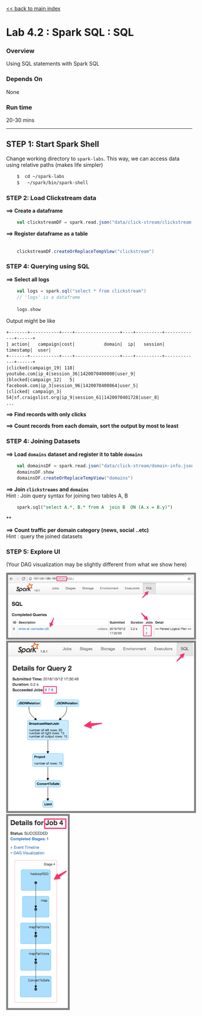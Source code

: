 <link rel='stylesheet' href='../assets/css/main.css'/>

[<< back to main index](../README.md)

Lab 4.2 : Spark SQL : SQL
================================

### Overview
Using SQL statements with Spark SQL

### Depends On 
None

### Run time
20-30 mins


----------------------------
STEP 1: Start Spark Shell
----------------------------
Change working directory to `spark-labs`.  This way, we can access data using relative paths (makes life simpler)

```bash
    $  cd ~/spark-labs
    $   ~/spark/bin/spark-shell
```


### STEP 2: Load Clickstream data

**==> Create a dataframe**  

```scala
    val clickstreamDF = spark.read.json("data/click-stream/clickstream.json")
```


**==> Register dataframe as a table**

```scala

    clickstreamDF.createOrReplaceTempView("clickstream")
```


### STEP 4: Querying using SQL


**==> Select all logs**
```scala
    val logs = spark.sql("select * from clickstream")
    // 'logs' is a dataframe
    
    logs.show
```

Output might be like 

    +-------+-----------+----+-----------------+----+----------+-------------+------+
    | action|   campaign|cost|           domain|  ip|   session|    timestamp|  user|
    +-------+-----------+----+-----------------+----+----------+-------------+------+
    |clicked|campaign_19| 118|      youtube.com|ip_4|session_36|1420070400000|user_9|
    |blocked|campaign_12|   5|     facebook.com|ip_3|session_96|1420070400864|user_5|
    |clicked| campaign_3|  54|sf.craigslist.org|ip_9|session_61|1420070401728|user_8|
    ...


**==> Find records with only clicks**

**==> Count records from each domain, sort the output by most to least**

### STEP 4: Joining Datasets

**==> Load `domains` dataset and register it to table `domains`**  

```scala
    val domainsDF = spark.read.json("data/click-stream/domain-info.json")
    domainsDF.show
    domainsDF.createOrReplaceTempView("domains")
```

**==> Join `clickstreams` and `domains`**    
Hint : Join query syntax for joining two tables A, B

```sql
    spark.sql("select A.*, B.* from A  join B  ON (A.x = B.y)") 
```

**

**==> Count traffic per domain category (news, social ..etc)**    
Hint : query the joined datasets

### STEP 5: Explore UI
(Your DAG visualization may be slightly different from what we show here)

<img src="../images/5.2c.png" style="border: 5px solid grey; max-width:100%;"/>

<img src="../images/5.2d.png" style="border: 5px solid grey; max-width:100%;"/>

<img src="../images/5.2e.png" style="border: 5px solid grey; max-width:100%;"/>
